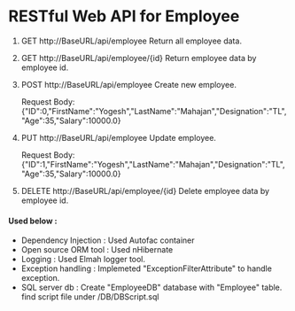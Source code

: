 # RESTful Web API for Employee

1. GET http://BaseURL/api/employee
   Return all employee data.
   
2. GET http://BaseURL/api/employee/{id}
   Return employee data by employee id.
   
3. POST http://BaseURL/api/employee Create new employee.
   
   Request Body:
   {"ID":0,"FirstName":"Yogesh","LastName":"Mahajan","Designation":"TL","Age":35,"Salary":10000.0}
   
4. PUT http://BaseURL/api/employee Update employee.
   
   Request Body:
   {"ID":1,"FirstName":"Yogesh","LastName":"Mahajan","Designation":"TL","Age":35,"Salary":10000.0}
      
5. DELETE http://BaseURL/api/employee/{id}
   Delete employee data by employee id.


#### Used below : 
  - Dependency Injection : Used Autofac container
  - Open source ORM tool : Used nHibernate
  - Logging : Used Elmah logger tool.
  - Exception handling : Implemeted "ExceptionFilterAttribute" to handle exception. 
  - SQL server db : Create "EmployeeDB" database with "Employee" table. find script file under /DB/DBScript.sql
